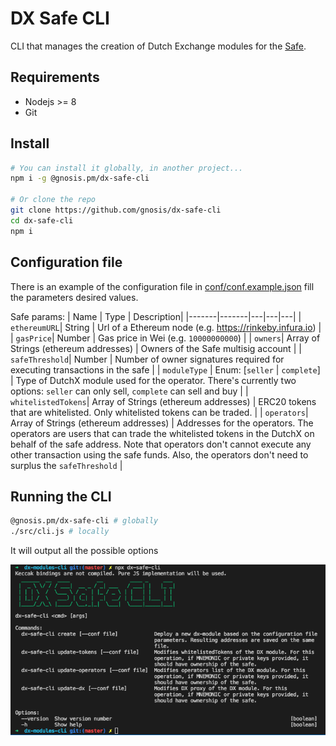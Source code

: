 # DX Safe CLI

CLI that manages the creation of Dutch Exchange modules for the [Safe](https://safe.gnosis.io).

## Requirements
* Nodejs >= 8
* Git

## Install
```sh
# You can install it globally, in another project...
npm i -g @gnosis.pm/dx-safe-cli

# Or clone the repo
git clone https://github.com/gnosis/dx-safe-cli
cd dx-safe-cli
npm i
````

## Configuration file
There is an example of the configuration file in [conf/conf.example.json](conf/conf.example.json) fill the parameters desired values.

Safe params:
| Name  | Type  | Description|
|-------|-------|---|---|---|
| `ethereumURL`| String  | Url of a Ethereum node (e.g. https://rinkeby.infura.io) |
| `gasPrice`|  Number | Gas price in Wei (e.g. `10000000000`)  |
| `owners`| Array of Strings (ethereum addresses)  |  Owners of the Safe multisig account  |
| `safeThreshold`| Number  |  Number of owner signatures required for executing transactions in the safe  |
| `moduleType` |  Enum: [`seller` \| `complete`]  |  Type of DutchX module used for the operator. There\'s currently two options: `seller` can only sell, `complete` can sell and buy |
| `whitelistedTokens`| Array of Strings (ethereum addresses)  |  ERC20 tokens that are whitelisted. Only whitelisted tokens can be traded.  |
| `operators`| Array of Strings (ethereum addresses)  |  Addresses for the operators. The operators are users that can trade the whitelisted tokens in the DutchX on behalf of the safe address. Note that operators don\'t cannot execute any other transaction using the safe funds. Also, the operators don\'t need to surplus the `safeThreshold` |

## Running the CLI
```sh
@gnosis.pm/dx-safe-cli # globally
./src/cli.js # locally
```

It will output all the possible options

![alt text](./dx-safe-cli.png "Logo Title Text 1")